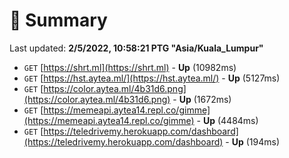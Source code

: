 # 📖 Summary
Last updated: **2/5/2022, 10:58:21 PTG "Asia/Kuala_Lumpur"**

- `GET` [https://shrt.ml](https://shrt.ml) - **Up** (10982ms)
- `GET` [https://hst.aytea.ml/](https://hst.aytea.ml/) - **Up** (5127ms)
- `GET` [https://color.aytea.ml/4b31d6.png](https://color.aytea.ml/4b31d6.png) - **Up** (1672ms)
- `GET` [https://memeapi.aytea14.repl.co/gimme](https://memeapi.aytea14.repl.co/gimme) - **Up** (4484ms)
- `GET` [https://teledrivemy.herokuapp.com/dashboard](https://teledrivemy.herokuapp.com/dashboard) - **Up** (194ms)
